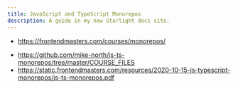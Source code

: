 ```yaml
---
title: JavaScript and TypeScript Monorepos
description: A guide in my new Starlight docs site.
---
```


- <https://frontendmasters.com/courses/monorepos/>

* <https://github.com/mike-north/js-ts-monorepos/tree/master/COURSE_FILES>
* <https://static.frontendmasters.com/resources/2020-10-15-js-typescript-monorepos/js-ts-monorepos.pdf>
